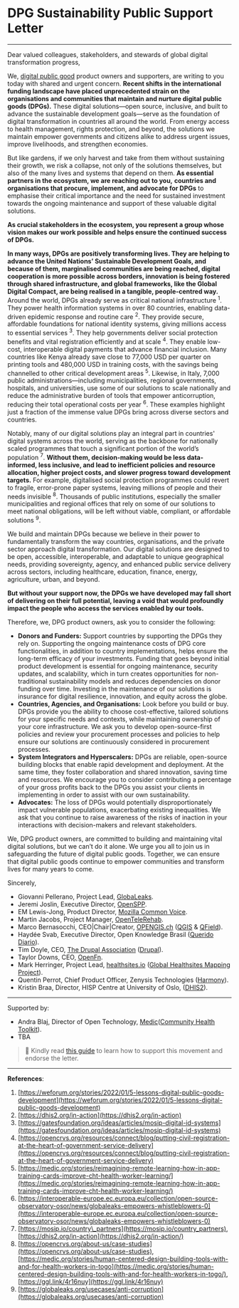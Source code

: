 # DPG Sustainability Public Support Letter

---

Dear valued colleagues, stakeholders, and stewards of global digital transformation progress, 

We, [digital public good](https://www.digitalpublicgoods.net/registry) product owners and supporters, are writing to you today with shared and urgent concern. **Recent shifts in the international funding landscape have placed unprecedented strain on the organisations and communities that maintain and nurture digital public goods (DPGs).** These digital solutions—open source, inclusive, and built to advance the sustainable development goals—serve as the foundation of digital transformation in countries all around the world. From energy access to health management, rights protection, and beyond, the solutions we maintain empower governments and citizens alike to address urgent issues, improve livelihoods, and strengthen economies. 

But like gardens, if we only harvest and take from them without sustaining their growth, we risk a collapse, not only of the solutions themselves, but also of the many lives and systems that depend on them. **As essential partners in the ecosystem, we are reaching out to you,** **countries and organisations that procure, implement, and advocate for DPGs** to emphasise their critical importance and the need for sustained investment towards the ongoing maintenance and support of these valuable digital solutions. 

**As crucial stakeholders in the ecosystem, you represent a group whose vision makes our work possible and helps ensure the continued success of DPGs.** 

**In many ways, DPGs are positively transforming lives. They are helping to advance the United Nations’ Sustainable Development Goals, and because of them, marginalised communities are being reached, digital cooperation is more possible across borders, innovation is being fostered through shared infrastructure, and global frameworks, like the Global Digital Compact, are being realised in a tangible, people-centred way.** Around the world, DPGs already serve as critical national infrastructure <sup>1</sup>. They power health information systems in over 80 countries, enabling data-driven epidemic response and routine care <sup>2</sup>. They provide secure, affordable foundations for national identity systems, giving millions access to essential services <sup>3</sup>. They help governments deliver social protection benefits and vital registration efficiently and at scale <sup>4</sup>. They enable low-cost, interoperable digital payments that advance financial inclusion. Many countries like Kenya already save close to 77,000 USD per quarter on printing tools and 480,000 USD in training costs, with the savings being channelled to other critical development areas <sup>5</sup>. Likewise, in Italy, 7,000 public administrations—including municipalities, regional governments, hospitals, and universities, use some of our solutions to scale nationally and reduce the administrative burden of tools that empower anticorruption, reducing their total operational costs per year <sup>6</sup>. These examples highlight just a fraction of the immense value DPGs bring across diverse sectors and countries.

Notably, many of our digital solutions play an integral part in countries' digital systems across the world, serving as the backbone for nationally scaled programmes that touch a significant portion of the world’s population <sup>7</sup>. **Without them, decision-making would be less data-informed, less inclusive, and lead to inefficient policies and resource allocation, higher project costs, and slower progress toward development targets.** For example, digitalised social protection programmes could revert to fragile, error-prone paper systems, leaving millions of people and their needs invisible <sup>8</sup>. Thousands of public institutions, especially the smaller municipalities and regional offices that rely on some of our solutions to meet national obligations, will be left without viable, compliant, or affordable solutions <sup>9</sup>.

We build and maintain DPGs because we believe in their power to fundamentally transform the way countries, organisations, and the private sector approach digital transformation. Our digital solutions are designed to be open, accessible, interoperable, and adaptable to unique geographical needs, providing sovereignty, agency, and enhanced public service delivery across sectors, including healthcare, education, finance, energy, agriculture, urban, and beyond. 

**But without your support now, the DPGs we have developed may fall short of delivering on their full potential, leaving a void that would profoundly impact the people who access the services enabled by our tools.**

Therefore, we, DPG product owners, ask you to consider the following:

- **Donors and Funders:** Support countries by supporting the DPGs they rely on. Supporting the ongoing maintenance costs of DPG core functionalities, in addition to country implementations, helps ensure the long-term efficacy of your investments. Funding that goes beyond initial product development is essential for ongoing maintenance, security updates, and scalability, which in turn creates opportunities for non-traditional sustainability models and reduces dependencies on donor funding over time. Investing in the maintenance of our solutions is insurance for digital resilience, innovation, and equity across the globe.   
- **Countries, Agencies, and Organisations:** Look before you build or buy. DPGs provide you the ability to choose cost-effective, tailored solutions for your specific needs and contexts, while maintaining ownership of your core infrastructure. We ask you to develop open-source-first policies and review your procurement processes and policies to help ensure our solutions are continuously considered in procurement processes.  
- **System Integrators and Hyperscalers:** DPGs are reliable, open-source building blocks that enable rapid development and deployment. At the same time, they foster collaboration and shared innovation, saving time and resources. We encourage you to consider contributing a percentage of your gross profits back to the DPGs you assist your clients in implementing in order to assist with our own sustainability.  
- **Advocates:** The loss of DPGs would potentially disproportionately impact vulnerable populations, exacerbating existing inequalities. We ask that you continue to raise awareness of the risks of inaction in your interactions with decision-makers and relevant stakeholders. 

We, DPG product owners, are committed to building and maintaining vital digital solutions, but we can’t do it alone. We urge you all to join us in safeguarding the future of digital public goods. Together, we can ensure that digital public goods continue to empower communities and transform lives for many years to come.

Sincerely, 

- Giovanni Pellerano, Project Lead, [GlobaLeaks](https://www.digitalpublicgoods.net/r/globaleaks).  
- Jeremi Joslin, Executive Director, [OpenSPP](https://www.digitalpublicgoods.net/r/openspp).  
- EM Lewis-Jong, Product Director, [Mozilla Common Voice](https://www.digitalpublicgoods.net/r/mozilla-common-voice-dataset).  
- Martin Jacobs, Project Manager, [OpenTeleRehab](https://www.digitalpublicgoods.net/r/opentelerehab).
- Marco Bernasocchi, CEO\|Chair\|Creator, [OPENGIS.ch](https://opengis.ch) ([QGIS](https://www.digitalpublicgoods.net/r/qgis) & [QField](https://www.digitalpublicgoods.net/r/qfield)).
- Haydée Svab, Executive Director, Open Knowledge Brasil ([Querido Diario](https://www.digitalpublicgoods.net/r/querido-diario)).
- Tim Doyle, CEO, [The Drupal Association](https://www.drupal.org/association/) ([Drupal](https://www.digitalpublicgoods.net/r/drupal)).
- Taylor Downs, CEO, [OpenFn](https://www.digitalpublicgoods.net/r/openfn).
- Mark Herringer, Project Lead, [healthsites.io](https://healthsites.io) ([Global Healthsites Mapping Project](https://www.digitalpublicgoods.net/r/global-healthsites-mapping-project)).
- Quentin Perrot, Chief Product Officer, Zenysis Technologies ([Harmony](https://www.digitalpublicgoods.net/r/harmony)).
- Kristin Braa, Director, HISP Centre at University of Oslo, ([DHIS2](https://www.digitalpublicgoods.net/r/dhis2)).

---

Supported by:

- Andra Blaj, Director of Open Technology, [Medic](https://medic.org/)([Community Health Toolkit](https://www.digitalpublicgoods.net/r/community-health-toolkit)).
- TBA

> 📨 Kindly read [this guide](https://github.com/DPGAlliance/dpg-public-letters/blob/main/README.md) to learn how to support this movement and endorse the letter.

---

**References**:

1. [https://weforum.org/stories/2022/01/5-lessons-digital-public-goods-development](https://weforum.org/stories/2022/01/5-lessons-digital-public-goods-development)  
2. [https://dhis2.org/in-action](https://dhis2.org/in-action)  
3. [https://gatesfoundation.org/ideas/articles/mosip-digital-id-systems](https://gatesfoundation.org/ideas/articles/mosip-digital-id-systems)  
4. [https://opencrvs.org/resources/connect/blog/putting-civil-registration-at-the-heart-of-government-service-delivery](https://opencrvs.org/resources/connect/blog/putting-civil-registration-at-the-heart-of-government-service-delivery)  
5. [https://medic.org/stories/reimagining-remote-learning-how-in-app-training-cards-improve-cht-health-worker-learning/](https://medic.org/stories/reimagining-remote-learning-how-in-app-training-cards-improve-cht-health-worker-learning/)  
6. [https://interoperable-europe.ec.europa.eu/collection/open-source-observatory-osor/news/globaleaks-empowers-whistleblowers-0](https://interoperable-europe.ec.europa.eu/collection/open-source-observatory-osor/news/globaleaks-empowers-whistleblowers-0)  
7. [https://mosip.io/country\_partners](https://mosip.io/country_partners), [https://dhis2.org/in-action](https://dhis2.org/in-action/)  
8. [https://opencrvs.org/about-us/case-studies](https://opencrvs.org/about-us/case-studies), [https://medic.org/stories/human-centered-design-building-tools-with-and-for-health-workers-in-togo](https://medic.org/stories/human-centered-design-building-tools-with-and-for-health-workers-in-togo/), [https://ggl.link/4r16nuy](https://ggl.link/4r16nuy)
9. [https://globaleaks.org/usecases/anti-corruption](https://globaleaks.org/usecases/anti-corruption)
